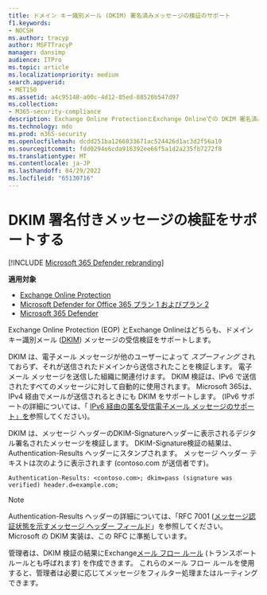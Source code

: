 ```yaml
---
title: ドメイン キー識別メール (DKIM) 署名済みメッセージの検証のサポート
f1.keywords:
- NOCSH
ms.author: tracyp
author: MSFTTracyP
manager: dansimp
audience: ITPro
ms.topic: article
ms.localizationpriority: medium
search.appverid:
- MET150
ms.assetid: a4c95148-a00c-4d12-85ed-88520b547d97
ms.collection:
- M365-security-compliance
description: Exchange Online ProtectionとExchange Onlineでの DKIM 署名済みメッセージの検証について説明します
ms.technology: mdo
ms.prod: m365-security
ms.openlocfilehash: dcdd251ba1266033671ac524426d1ac3d2f56a10
ms.sourcegitcommit: fdd0294e6cda916392ee66f5a1d2a235fb7272f8
ms.translationtype: MT
ms.contentlocale: ja-JP
ms.lasthandoff: 04/29/2022
ms.locfileid: "65130716"
---
```

# <a name="support-for-validation-of-dkim-signed-messages"></a>DKIM 署名付きメッセージの検証をサポートする

[!INCLUDE [Microsoft 365 Defender rebranding](../includes/microsoft-defender-for-office.md)]

**適用対象**
- [Exchange Online Protection](exchange-online-protection-overview.md)
- [Microsoft Defender for Office 365 プラン 1 およびプラン 2](defender-for-office-365.md)
- [Microsoft 365 Defender](../defender/microsoft-365-defender.md)

Exchange Online Protection (EOP) とExchange Onlineはどちらも、ドメイン キー識別メール ([DKIM](https://www.rfc-editor.org/rfc/rfc6376.txt)) メッセージの受信検証をサポートします。

DKIM は、電子メール メッセージが他のユーザーによって *スプーフィング* されておらず、それが送信されたドメインから送信されたことを検証します。 電子メール メッセージを送信した組織に関連付けます。 DKIM 検証は、IPv6 で送信されたすべてのメッセージに対して自動的に使用されます。 Microsoft 365は、IPv4 経由でメールが送信されるときにも DKIM をサポートします。 (IPv6 サポートの詳細については、「 [IPv6 経由の匿名受信電子メール メッセージのサポート」を](support-for-anonymous-inbound-email-messages-over-ipv6.md)参照してください)。

DKIM は、メッセージ ヘッダーのDKIM-Signatureヘッダーに表示されるデジタル署名されたメッセージを検証します。 DKIM-Signature検証の結果は、Authentication-Results ヘッダーにスタンプされます。 メッセージ ヘッダー テキストは次のように表示されます (contoso.com が送信者です)。

 `Authentication-Results: <contoso.com>; dkim=pass (signature was verified) header.d=example.com;`

> [!NOTE]
> Authentication-Results ヘッダーの詳細については、「RFC 7001 ([メッセージ認証状態を示すメッセージ ヘッダー フィールド](https://www.rfc-editor.org/rfc/rfc7001.txt)」を参照してください。 Microsoft の DKIM 実装は、この RFC に準拠しています。

管理者は、DKIM 検証の結果にExchange[メール フロー ルール](/exchange/security-and-compliance/mail-flow-rules/mail-flow-rules) (トランスポート ルールとも呼ばれます) を作成できます。 これらのメール フロー ルールを使用すると、管理者は必要に応じてメッセージをフィルター処理またはルーティングできます。
